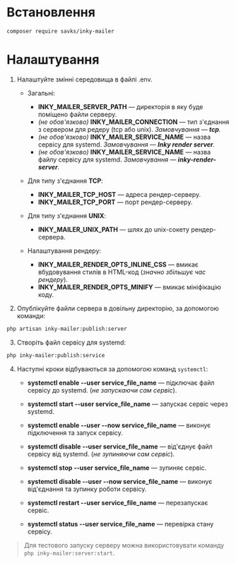 # Встановлення

```bash
composer require savks/inky-mailer
```

# Налаштування

1. Налаштуйте змінні середовища в файлі .env.
    - Загальні:
        - **INKY_MAILER_SERVER_PATH** — директорія в яку буде поміщено файли серверу.
        - _(не обов'язково)_ **INKY_MAILER_CONNECTION** — тип з'єднання з сервером для редеру (tcp або unix).
          _Замовчування — **tcp**._
        - _(не обов'язково)_ **INKY_MAILER_SERVICE_NAME** — назва сервісу для systemd.
          _Замовчування — **Inky render server**._
        - _(не обов'язково)_ **INKY_MAILER_SERVICE_NAME** — назва файлу сервісу для systemd.
          _Замовчування — **inky-render-server**._

    - Для типу з'єднання **TCP**:
        - **INKY_MAILER_TCP_HOST** — адреса рендер-серверу.
        - **INKY_MAILER_TCP_PORT** — порт рендер-серверу.

    - Для типу з'єднання **UNIX**:
        - **INKY_MAILER_UNIX_PATH** — шлях до unix-сокету рендер-сервера.

    - Налаштування рендеру:
        - **INKY_MAILER_RENDER_OPTS_INLINE_CSS** — вмикає вбудовування стилів в HTML-код
          (_значно збільшує час рендеру_).
        - **INKY_MAILER_RENDER_OPTS_MINIFY** — вмикає мініфікацію коду.

2. Опублікуйте файли сервера в довільну директорію, за допомогою команди:

```bash
php artisan inky-mailer:publish:server
```

3. Створіть файл сервісу для systemd:

```bash
php inky-mailer:publish:service
```

4. Наступні кроки відбуваються за допомогою команд `systemctl`:
    - **systemctl enable --user service_file_name** — підключає файл сервісу до systemd. (_не запускаючи сам сервіс_).

    - **systemctl start --user service_file_name** — запускає сервіс через systemd.

    - **systemctl enable --user --now service_file_name** — виконує підключення та запуск сервісу.

    - **systemctl disable --user service_file_name** — від'єднує файл сервісу від systemd. (_не зупиняючи сам сервіс_).

    - **systemctl stop --user service_file_name** — зупиняє сервіс.

    - **systemctl disable --user --now service_file_name** — виконує від'єднання та зупинку роботи сервісу.

    - **systemctl restart --user service_file_name** — перезапускає сервіс.

    - **systemctl status --user service_file_name** — перевірка стану сервісу.

> Для тестового запуску серверу можна використовувати команду `php inky-mailer:server:start`.
